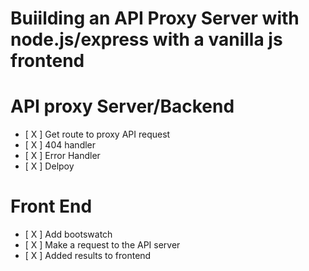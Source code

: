 # Buiilding an API Proxy Server with node.js/express with a vanilla js frontend

# API proxy Server/Backend


* [ X ] Get route to proxy API request
* [ X ] 404 handler
* [ X ] Error Handler
* [ X ] Delpoy


# Front End


* [ X ] Add bootswatch
* [ X ] Make a request to the API server
* [ X ] Added results to frontend



